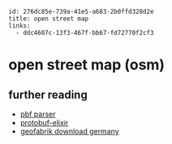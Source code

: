 ```
id: 276dc85e-739a-41e5-a683-2b0ffd328d2e
title: open street map
links: 
  - ddc4607c-13f3-467f-bb67-fd72770f2cf3
```

# open street map (osm)

## further reading

* [pbf parser][1]
* [protobuf-elixir][3]
* [geofabrik download germany][2]

[1]: https://github.com/mpraski/pbf-parser
[2]: https://download.geofabrik.de/europe/germany.html
[3]: https://github.com/elixir-protobuf/protobuf
